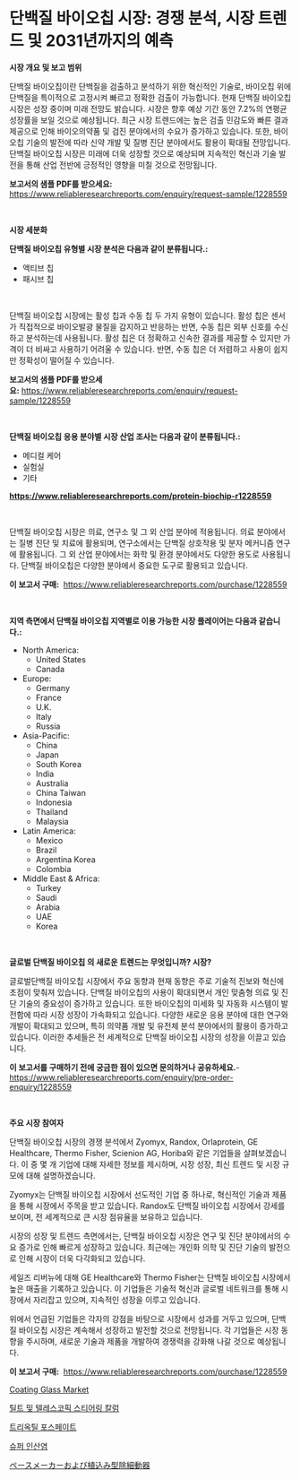 <p><h1>단백질 바이오칩 시장: 경쟁 분석, 시장 트렌드 및 2031년까지의 예측</h1></p><p><strong>시장 개요 및 보고 범위</strong></p>
<p><p>단백질 바이오칩이란 단백질을 검출하고 분석하기 위한 혁신적인 기술로, 바이오칩 위에 단백질을 특이적으로 고정시켜 빠르고 정확한 검출이 가능합니다. 현재 단백질 바이오칩 시장은 성장 중이며 미래 전망도 밝습니다. 시장은 향후 예상 기간 동안 7.2%의 연평균 성장률을 보일 것으로 예상됩니다. 최근 시장 트렌드에는 높은 검출 민감도와 빠른 결과 제공으로 인해 바이오의약품 및 검진 분야에서의 수요가 증가하고 있습니다. 또한, 바이오칩 기술의 발전에 따라 신약 개발 및 질병 진단 분야에서도 활용이 확대될 전망입니다. 단백질 바이오칩 시장은 미래에 더욱 성장할 것으로 예상되며 지속적인 혁신과 기술 발전을 통해 산업 전반에 긍정적인 영향을 미칠 것으로 전망됩니다.</p></p>
<p><strong>보고서의 샘플 PDF를 받으세요:</strong> <a href="https://www.reliableresearchreports.com/enquiry/request-sample/1228559">https://www.reliableresearchreports.com/enquiry/request-sample/1228559</a></p>
<p>&nbsp;</p>
<p><strong>시장 세분화</strong></p>
<p><strong>단백질 바이오칩 유형별 시장 분석은 다음과 같이 분류됩니다.:</strong></p>
<p><ul><li>액티브 칩</li><li>패시브 칩</li></ul></p>
<p>&nbsp;</p>
<p><p>단백질 바이오칩 시장에는 활성 칩과 수동 칩 두 가지 유형이 있습니다. 활성 칩은 센서가 직접적으로 바이오발광 물질을 감지하고 반응하는 반면, 수동 칩은 외부 신호를 수신하고 분석하는데 사용됩니다. 활성 칩은 더 정확하고 신속한 결과를 제공할 수 있지만 가격이 더 비싸고 사용하기 어려울 수 있습니다. 반면, 수동 칩은 더 저렴하고 사용이 쉽지만 정확성이 떨어질 수 있습니다.</p></p>
<p><strong>보고서의 샘플 PDF를 받으세요:</strong>&nbsp;<a href="https://www.reliableresearchreports.com/enquiry/request-sample/1228559">https://www.reliableresearchreports.com/enquiry/request-sample/1228559</a></p>
<p>&nbsp;</p>
<p><strong> 단백질 바이오칩 응용 분야별 시장 산업 조사는 다음과 같이 분류됩니다.:</strong></p>
<p><ul><li>메디컬 케어</li><li>실험실</li><li>기타</li></ul></p>
<p><strong><a href="https://www.reliableresearchreports.com/protein-biochip-r1228559">https://www.reliableresearchreports.com/protein-biochip-r1228559</a></strong></p>
<p>&nbsp;</p>
<p><p>단백질 바이오칩 시장은 의료, 연구소 및 그 외 산업 분야에 적용됩니다. 의료 분야에서는 질병 진단 및 치료에 활용되며, 연구소에서는 단백질 상호작용 및 분자 메커니즘 연구에 활용됩니다. 그 외 산업 분야에서는 화학 및 환경 분야에서도 다양한 용도로 사용됩니다. 단백질 바이오칩은 다양한 분야에서 중요한 도구로 활용되고 있습니다.</p></p>
<p><strong>이 보고서 구매:</strong>&nbsp; <a href="https://www.reliableresearchreports.com/purchase/1228559">https://www.reliableresearchreports.com/purchase/1228559</a></p>
<p>&nbsp;</p>
<p><strong>지역 측면에서 단백질 바이오칩 지역별로 이용 가능한 시장 플레이어는 다음과 같습니다.:</strong></p>
<p><ul>
    <li>
        North America:
        <ul>
            <li>United States</li>
            <li>Canada</li>
        </ul>
    </li>
    <li>
        Europe:
        <ul>
            <li>Germany</li>
            <li>France</li>
            <li>U.K.</li>
            <li>Italy</li>
            <li>Russia</li>
        </ul>
    </li>
    <li>
        Asia-Pacific:
        <ul>
            <li>China</li>
            <li>Japan</li>
            <li>South Korea</li>
            <li>India</li>
            <li>Australia</li>
            <li>China Taiwan</li>
            <li>Indonesia</li>
            <li>Thailand</li>
            <li>Malaysia</li>
        </ul>
    </li>
    <li>
        Latin America:
        <ul>
            <li>Mexico</li>
            <li>Brazil</li>
            <li>Argentina Korea</li>
            <li>Colombia</li>
        </ul>
    </li>
    <li>
        Middle East & Africa:
        <ul>
            <li>Turkey</li>
            <li>Saudi</li>
            <li>Arabia</li>
            <li>UAE</li>
            <li>Korea</li>
        </ul>
    </li>
    </ul></p>
<p>&nbsp;</p>
<p><strong>글로벌 단백질 바이오칩 의 새로운 트렌드는 무엇입니까? 시장?</strong></p>
<p><p>글로벌단백질 바이오칩 시장에서 주요 동향과 현재 동향은 주로 기술적 진보와 혁신에 초점이 맞춰져 있습니다. 단백질 바이오칩의 사용이 확대되면서 개인 맞춤형 의료 및 진단 기술의 중요성이 증가하고 있습니다. 또한 바이오칩의 미세화 및 자동화 시스템이 발전함에 따라 시장 성장이 가속화되고 있습니다. 다양한 새로운 응용 분야에 대한 연구와 개발이 확대되고 있으며, 특히 의약품 개발 및 유전체 분석 분야에서의 활용이 증가하고 있습니다. 이러한 추세들은 전 세계적으로 단백질 바이오칩 시장의 성장을 이끌고 있습니다.</p></p>
<p><strong>이 보고서를 구매하기 전에 궁금한 점이 있으면 문의하거나 공유하세요.</strong>- <a href="https://www.reliableresearchreports.com/enquiry/pre-order-enquiry/1228559">https://www.reliableresearchreports.com/enquiry/pre-order-enquiry/1228559</a></p>
<p>&nbsp;</p>
<p><strong>주요 시장 참여자</strong></p>
<p><p>단백질 바이오칩 시장의 경쟁 분석에서 Zyomyx, Randox, Orlaprotein, GE Healthcare, Thermo Fisher, Scienion AG, Horiba와 같은 기업들을 살펴보겠습니다. 이 중 몇 개 기업에 대해 자세한 정보를 제시하며, 시장 성장, 최신 트렌드 및 시장 규모에 대해 설명하겠습니다.</p><p>Zyomyx는 단백질 바이오칩 시장에서 선도적인 기업 중 하나로, 혁신적인 기술과 제품을 통해 시장에서 주목을 받고 있습니다. Randox도 단백질 바이오칩 시장에서 강세를 보이며, 전 세계적으로 큰 시장 점유율을 보유하고 있습니다.</p><p>시장의 성장 및 트렌드 측면에서는, 단백질 바이오칩 시장은 연구 및 진단 분야에서의 수요 증가로 인해 빠르게 성장하고 있습니다. 최근에는 개인화 의학 및 진단 기술의 발전으로 인해 시장이 더욱 다각화되고 있습니다.</p><p>세일즈 리버뉴에 대해 GE Healthcare와 Thermo Fisher는 단백질 바이오칩 시장에서 높은 매출을 기록하고 있습니다. 이 기업들은 기술적 혁신과 글로벌 네트워크를 통해 시장에서 자리잡고 있으며, 지속적인 성장을 이루고 있습니다.</p><p>위에서 언급된 기업들은 각자의 강점을 바탕으로 시장에서 성과를 거두고 있으며, 단백질 바이오칩 시장은 계속해서 성장하고 발전할 것으로 전망됩니다. 각 기업들은 시장 동향을 주시하며, 새로운 기술과 제품을 개발하여 경쟁력을 강화해 나갈 것으로 예상됩니다.</p></p>
<p><strong>이 보고서 구매:</strong>&nbsp;&nbsp;<a href="https://www.reliableresearchreports.com/purchase/1228559">https://www.reliableresearchreports.com/purchase/1228559</a></p>
<p><p><a href="https://issuu.com/reportprime-2/docs/coating-glass-market-size-2030.pptx">Coating Glass Market</a></p><p><a href="https://medium.com/@kellylyncyh543964/%ED%8B%B8%ED%8A%B8-%EB%B0%8F-%ED%85%8C%ED%81%AC%EC%8A%A4%EC%BD%94%ED%94%BD-%EC%A1%B0%ED%96%A5-%EC%BB%AC%EB%9F%BC-%EC%8B%9C%EC%9E%A5-%EA%B7%9C%EB%AA%A8-cagr-%ED%8A%B8%EB%A0%8C%EB%93%9C-2024-2030-2fa8a0c36321">틸트 및 텔레스코픽 스티어링 칼럼</a></p><p><a href="https://github.com/Maeennan456456/Market-Research-Report-List-1/blob/main/945776230009.md">트리옥틸 포스페이트</a></p><p><a href="https://github.com/vsap75a286l/Market-Research-Report-List-1/blob/main/778154730008.md">슈퍼 인산염</a></p><p><a href="https://github.com/joaejkdzgyljvo6/Market-Research-Report-List-1/blob/main/553830032852.md">ペースメーカーおよび植込み型除細動器</a></p></p>